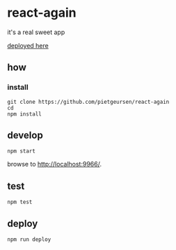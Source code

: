 
# react-again

it's a real sweet app

[deployed here](http://protozoa.nz/whakapapa-example-react/)

## how

### install

```
git clone https://github.com/pietgeursen/react-again
cd 
npm install
```

## develop

```
npm start
```

browse to <http://localhost:9966/>.

## test

```
npm test
```

## deploy

```
npm run deploy
```
